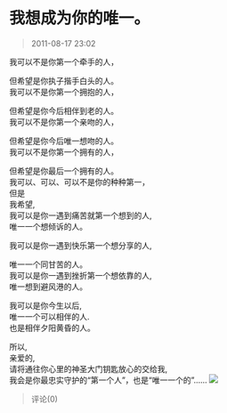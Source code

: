 # 我想成为你的唯一。

> 2011-08-17 23:02

我可以不是你第一个牵手的人，

但希望是你执子揩手白头的人。  
我可以不是你第一个拥抱的人，

但希望是你今后相伴到老的人。  
我可以不是你第一个亲吻的人，

但希望是你今后唯一想吻的人。  
我可以不是你第一个拥有的人，

但希望是你最后一个拥有的人。  
我可以、可以、可以不是你的种种第一，  
但是  
我希望,  
我可以是你一遇到痛苦就第一个想到的人,  
唯一一个想倾诉的人。

我可以是你一遇到快乐第一个想分享的人,

唯一一个同甘苦的人。  
我可以是你一遇到挫折第一个想依靠的人,  
唯一想到避风港的人。

我可以是你今生以后,  
唯一一个可以相伴的人.  
也是相伴夕阳黄昏的人。

所以,  
亲爱的,  
请将通往你心里的神圣大门钥匙放心的交给我,  
我会是你最忠实守护的“第一个人”，也是“唯一一个的”…… [![](https://pan.4a1801.life/d/Onedrive-4A1801/%E4%B8%AA%E4%BA%BA%E5%BB%BA%E7%AB%99/public/Qzone_wyf/Blogs/images/9F382B94)](https://pan.4a1801.life/d/Onedrive-4A1801/%E4%B8%AA%E4%BA%BA%E5%BB%BA%E7%AB%99/public/Qzone_wyf/Blogs/images/9F382B94)

> 评论(0)

